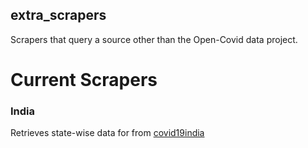 extra_scrapers
--------------

Scrapers that query a source other than the Open-Covid data project.

Current Scrapers
================

### India

Retrieves state-wise data for from [covid19india](https://github.com/covid19india/api)